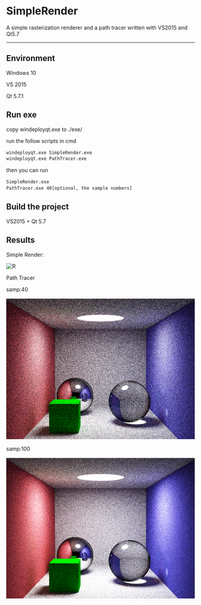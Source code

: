 # SimpleRender
A simple rasterization renderer and a path tracer written with VS2015 and Qt5.7

---

## Environment

Windows 10

VS 2015

Qt 5.7.1

## Run exe

copy windeployqt.exe to ./exe/

run the follow scripts in cmd

```bash
windeployqt.exe SimpleRender.exe
windeployqt.exe PathTracer.exe
```
then you can run
```bash
SimpleRender.exe
PathTracer.exe 40[optional, the sample numbers]
```

## Build the project

VS2015 + Qt 5.7

## Results

Simple Render:

![R](.\img\pipeline.gif)



Path Tracer

samp:40

![v40](.\img\image_gen()~267s.png)

samp:100

![v100](.\img\image_gen()~646s.png)